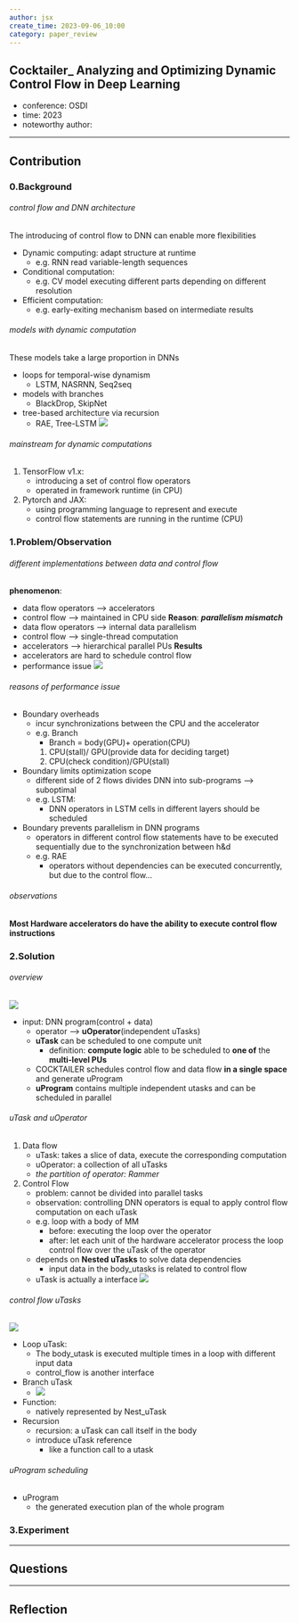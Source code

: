 ```yaml
---
author: jsx
create_time: 2023-09-06_10:00
category: paper_review
---
```

## Cocktailer_ Analyzing and Optimizing Dynamic Control Flow in Deep Learning 
- conference: OSDI
- time: 2023
- noteworthy author:
---
## Contribution
### 0.Background
###### control flow and DNN architecture
The introducing of control flow to DNN can enable more flexibilities
- Dynamic computing: adapt structure at runtime
	- e.g. RNN read variable-length sequences
- Conditional computation: 
	- e.g. CV model executing different parts depending on different resolution
- Efficient computation:
	- e.g. early-exiting mechanism based on intermediate results

###### models with dynamic computation
These models take a large proportion in DNNs
- loops for temporal-wise dynamism
	- LSTM, NASRNN, Seq2seq
- models with branches
	- BlackDrop, SkipNet
- tree-based architecture via recursion
	- RAE, Tree-LSTM
![](attachments/Pasted%20image%2020230906103702.png)

###### mainstream for dynamic computations
1. TensorFlow v1.x:
	- introducing a set of control flow operators
	- operated in framework runtime (in CPU)
2. Pytorch and JAX:
	- using programming language to represent and execute
	- control flow statements are running in the runtime (CPU)

### 1.Problem/Observation
###### different implementations between data and control flow
**phenomenon**: 
- data flow operators --> accelerators
- control flow --> maintained in CPU side
**Reason**: ***parallelism mismatch***
- data flow operators --> internal data parallelism
- control flow --> single-thread computation
- accelerators --> hierarchical parallel PUs
**Results**
- accelerators are hard to schedule control flow
- performance issue
![](attachments/Pasted%20image%2020230906104955.png)
###### reasons of performance issue
- Boundary overheads
	- incur synchronizations between the CPU and the accelerator
	- e.g. Branch 
		- Branch = body(GPU)+ operation(CPU)
		1. CPU(stall)/ GPU(provide data for deciding target)
		2. CPU(check condition)/GPU(stall)
- Boundary limits optimization scope
	- different side of 2 flows divides DNN into sub-programs --> suboptimal
	- e.g. LSTM:
		- DNN operators in LSTM cells in different layers should be scheduled
- Boundary prevents parallelism in DNN programs
	- operators in different control flow statements have to be executed sequentially due to the synchronization between h&d
	- e.g. RAE
		- operators without dependencies can be executed concurrently, but due to the control flow...
###### observations
**Most Hardware accelerators do have the ability to execute control flow instructions**

### 2.Solution
###### overview
![](attachments/Pasted%20image%2020230906111718.png)
- input: DNN program(control + data)
	- operator --> **uOperator**(independent uTasks)
	- **uTask** can be scheduled to one compute unit
		- definition: **compute logic** able to be scheduled to **one of** the **multi-level PUs**
	- COCKTAILER schedules control flow and data flow **in a single space** and generate uProgram
	- **uProgram** contains multiple independent utasks and can be scheduled in parallel
###### uTask and uOperator
1. Data flow
	- uTask: takes a slice of data, execute the corresponding computation
	- uOperator: a collection of all uTasks
	- *the partition of operator: Rammer*
2. Control Flow
	- problem: cannot be divided into parallel tasks
	- observation: controlling DNN operators is equal to apply control flow computation on each uTask
	- e.g. loop with a body of MM
		- before: executing the loop over the operator
		- after: let each unit of the hardware accelerator process the loop control flow over the uTask of the operator
	- depends on **Nested uTasks** to solve data dependencies
		- input data in the body_utasks is related to control flow
	- uTask is actually a interface
![](attachments/Pasted%20image%2020230906115252.png)
###### control flow uTasks
![](attachments/Pasted%20image%2020230906115458.png)
- Loop uTask:
	- The body_utask is executed multiple times in a loop with different input data
	- control_flow is another interface
- Branch uTask
	- ![](attachments/Pasted%20image%2020230906115643.png)
- Function:
	- natively represented by Nest_uTask
- Recursion
	- recursion: a uTask can call itself in the body
	- introduce uTask reference
		- like a function call to a utask

###### uProgram scheduling
- uProgram
	- the generated execution plan of the whole program


### 3.Experiment

---
## Questions

---
## Reflection

